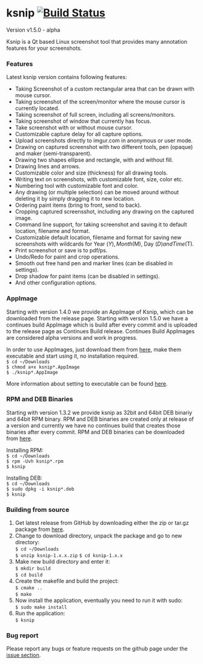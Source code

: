 # ksnip [![Build Status](https://travis-ci.org/DamirPorobic/ksnip.svg?branch=master)](https://travis-ci.org/DamirPorobic/ksnip)

Version v1.5.0 - alpha

Ksnip is a Qt based Linux screenshot tool that provides many annotation features 
for your screenshots.

### Features
Latest ksnip version contains following features:
* Taking Screenshot of a custom rectangular area that can be drawn with mouse cursor.
* Taking screenshot of the screen/monitor where the mouse cursor is currently located.
* Taking screenshot of full screen, including all screens/monitors.
* Taking screenshot of window that currently has focus.
* Take screenshot with or without mouse cursor.
* Customizable capture delay for all capture options.
* Upload screenshots directly to imgur.com in anonymous or user mode.
* Drawing on captured screenshot with two different tools, pen (opaque) and maker (semi-transparent).
* Drawing two shapes ellipse and rectangle, with and without fill.
* Drawing lines and arrows.
* Customizable color and size (thickness) for all drawing tools.
* Writing text on screenshots, with customizable font, size, color etc.
* Numbering tool with customizable font and color.
* Any drawing (or multiple selection) can be moved around without deleting it by simply dragging it to new location.
* Ordering paint items (bring to front, send to back).
* Cropping captured screensshot, including any drawing on the captured image.
* Command line support, for taking screenshot and saving it to default location, filename and format.
* Customizable default location, filename and format for saving new screenshots with wildcards for Year ($Y), Month ($M), Day ($D) and Time ($T).
* Print screenshot or save is to pdf/ps.
* Undo/Redo for paint and crop operations.
* Smooth out free hand pen and marker lines (can be disabled in settings).
* Drop shadow for paint items (can be disabled in settings).
* And other configuration options.


### AppImage
Starting with version 1.4.0 we provide an AppImage of Ksnip, which can be downloaded from the release page. 
Starting with version 1.5.0 we have a continues build AppImage which is build after every commit and is uploaded to the release page as Continues Build release. Continues Build AppImages are considered alpha versions and work in progress. 

In order to use AppImages, just download them from [here](https://github.com/damirporobic/ksnip/releases), make them executable and start using it, no installation required.  
`$ cd ~/Downloads`  
`$ chmod a+x ksnip*.AppImage`  
`$ ./ksnip*.AppImage`

More information about setting to executable can be found [here](https://discourse.appimage.org/t/how-to-make-an-appimage-executable/80).


### RPM and DEB Binaries
Starting with version 1.3.2 we provide ksnip as 32bit and 64bit DEB binariy and 64bit RPM binary. RPM and DEB binaries are created only at release of a version and currently we have no continues build that creates those binaries after every commit. RPM and DEB binaries can be downloaded from [here](https://discourse.appimage.org/t/how-to-make-an-appimage-executable/80).

Installing RPM:  
`$ cd ~/Downloads`  
`$ rpm -Uvh ksnip*.rpm`  
`$ ksnip`  

Installing DEB:  
`$ cd ~/Downloads`  
`$ sudo dpkg -i ksnip*.deb`  
`$ ksnip`  


### Building from source
1. Get latest release from GitHub by downloading either the zip or tar.gz package from [here](https://github.com/damirporobic/ksnip/releases).  
2. Change to download directory, unpack the package and go to new directory:  
    `$ cd ~/Downloads`    
    `$ unzip ksnip-1.x.x.zip`
    `$ cd ksnip-1.x.x`
3. Make new build directory and enter it:  
    `$ mkdir build`  
    `$ cd build`  
4. Create the makefile and build the project:  
    `$ cmake ..`  
    `$ make`  
5. Now install the application, eventually you need to run it with sudo:  
    `$ sudo make install`  
5. Run the application:  
    `$ ksnip`  


### Bug report
Please report any bugs or feature requests on the github page under the [issue section](https://github.com/DamirPorobic/ksnip/issues).
